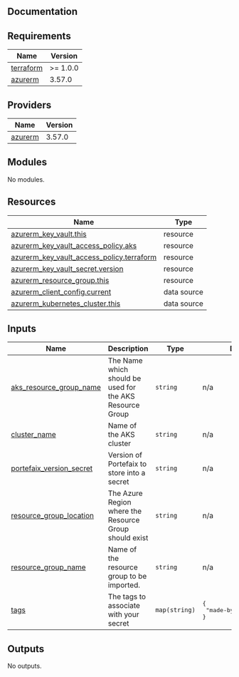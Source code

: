 ## Documentation

<!-- BEGINNING OF PRE-COMMIT-TERRAFORM DOCS HOOK -->

## Requirements

| Name                                                                     | Version  |
| ------------------------------------------------------------------------ | -------- |
| <a name="requirement_terraform"></a> [terraform](#requirement_terraform) | >= 1.0.0 |
| <a name="requirement_azurerm"></a> [azurerm](#requirement_azurerm)       | 3.57.0   |

## Providers

| Name                                                         | Version |
| ------------------------------------------------------------ | ------- |
| <a name="provider_azurerm"></a> [azurerm](#provider_azurerm) | 3.57.0  |

## Modules

No modules.

## Resources

| Name                                                                                                                                                 | Type        |
| ---------------------------------------------------------------------------------------------------------------------------------------------------- | ----------- |
| [azurerm_key_vault.this](https://registry.terraform.io/providers/hashicorp/azurerm/3.57.0/docs/resources/key_vault)                                  | resource    |
| [azurerm_key_vault_access_policy.aks](https://registry.terraform.io/providers/hashicorp/azurerm/3.57.0/docs/resources/key_vault_access_policy)       | resource    |
| [azurerm_key_vault_access_policy.terraform](https://registry.terraform.io/providers/hashicorp/azurerm/3.57.0/docs/resources/key_vault_access_policy) | resource    |
| [azurerm_key_vault_secret.version](https://registry.terraform.io/providers/hashicorp/azurerm/3.57.0/docs/resources/key_vault_secret)                 | resource    |
| [azurerm_resource_group.this](https://registry.terraform.io/providers/hashicorp/azurerm/3.57.0/docs/resources/resource_group)                        | resource    |
| [azurerm_client_config.current](https://registry.terraform.io/providers/hashicorp/azurerm/3.57.0/docs/data-sources/client_config)                    | data source |
| [azurerm_kubernetes_cluster.this](https://registry.terraform.io/providers/hashicorp/azurerm/3.57.0/docs/data-sources/kubernetes_cluster)             | data source |

## Inputs

| Name                                                                                                        | Description                                              | Type          | Default                                      | Required |
| ----------------------------------------------------------------------------------------------------------- | -------------------------------------------------------- | ------------- | -------------------------------------------- | :------: |
| <a name="input_aks_resource_group_name"></a> [aks\_resource\_group\_name](#input_aks_resource_group_name)   | The Name which should be used for the AKS Resource Group | `string`      | n/a                                          |   yes    |
| <a name="input_cluster_name"></a> [cluster\_name](#input_cluster_name)                                      | Name of the AKS cluster                                  | `string`      | n/a                                          |   yes    |
| <a name="input_portefaix_version_secret"></a> [portefaix\_version\_secret](#input_portefaix_version_secret) | Version of Portefaix to store into a secret              | `string`      | n/a                                          |   yes    |
| <a name="input_resource_group_location"></a> [resource\_group\_location](#input_resource_group_location)    | The Azure Region where the Resource Group should exist   | `string`      | n/a                                          |   yes    |
| <a name="input_resource_group_name"></a> [resource\_group\_name](#input_resource_group_name)                | Name of the resource group to be imported.               | `string`      | n/a                                          |   yes    |
| <a name="input_tags"></a> [tags](#input_tags)                                                               | The tags to associate with your secret                   | `map(string)` | <pre>{<br> "made-by": "terraform"<br>}</pre> |    no    |

## Outputs

No outputs.

<!-- END OF PRE-COMMIT-TERRAFORM DOCS HOOK -->
